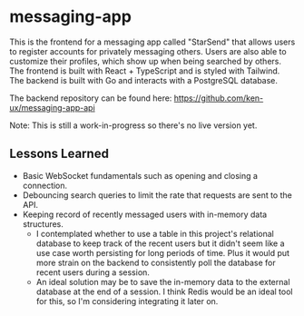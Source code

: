 # messaging-app

This is the frontend for a messaging app called "StarSend" that allows users to register accounts for privately messaging others. Users are also able to customize their profiles, which show up when being searched by others. The frontend is built with React + TypeScript and is styled with Tailwind. The backend is built with Go and interacts with a PostgreSQL database.

The backend repository can be found here: https://github.com/ken-ux/messaging-app-api

Note: This is still a work-in-progress so there's no live version yet.

## Lessons Learned

- Basic WebSocket fundamentals such as opening and closing a connection.
- Debouncing search queries to limit the rate that requests are sent to the API.
- Keeping record of recently messaged users with in-memory data structures.
  - I contemplated whether to use a table in this project's relational database to keep track of the recent users but it didn't seem like a use case worth persisting for long periods of time. Plus it would put more strain on the backend to consistently poll the database for recent users during a session.
  - An ideal solution may be to save the in-memory data to the external database at the end of a session. I think Redis would be an ideal tool for this, so I'm considering integrating it later on.
